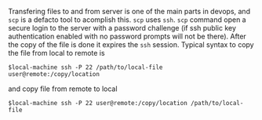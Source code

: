 Transfering files to and from server is one of the main parts in devops, and ``scp`` is a defacto tool to acomplish this. ``scp`` uses ``ssh``. ``scp`` command open a secure login to the server with a password challenge (if ssh public key authentication enabled with no password prompts will not be there). After the copy of the file is done it expires the ``ssh`` session. Typical syntax to copy the file from local to remote is

	$local-machine ssh -P 22 /path/to/local-file user@remote:/copy/location 

and copy file from remote to local 

	$local-machine ssh -P 22 user@remote:/copy/location /path/to/local-file 